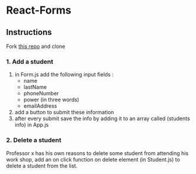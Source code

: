 # React-Forms


## Instructions
Fork [this repo]() and clone

### 1. Add a student  
1. in Form.js add the following input fields :
    - name
    - lastName
    - phoneNumber
    - power (in three words)
    - emailAddress
2. add a button to submit these information
3. after every submit save the info by adding it to an array called (students info) in App.js

### 2. Delete a student
Professor x has his own reasons to delete some student from attending his work shop, add an on click function on delete element (in Student.js) to delete a student from the list.



